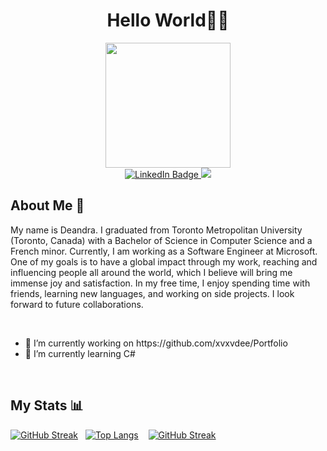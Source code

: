 <div id="header" align="center">
  <h1>Hello World👋🏾</h1>
  <img src="https://media.giphy.com/media/uV4OKp4Dt2Zry/giphy.gif" width="200"/>
</div>
<div id="badges", align="center">
  <a href="https://www.linkedin.com/in/deandra-spike-madden/">
    <img src="https://img.shields.io/badge/LinkedIn-blue?style=for-the-badge&logo=linkedin&logoColor=white" alt="LinkedIn Badge"/>
  </a>
  <a href="mailto:deandra.spikemadden@gmail.com">
    <img src="https://img.shields.io/badge/Gmail-D14836?style=for-the-badge&logo=gmail&logoColor=white" />
  </a>
</div>

<div>
  <h2>About Me 🤔</h2>
<p>My name is Deandra. I graduated from Toronto Metropolitan University (Toronto, Canada) with a Bachelor of Science in Computer Science and a French minor. Currently, I am working as a Software Engineer at Microsoft. One of my goals is to have a global impact through my work, reaching and influencing people all around the world, which I believe will bring me immense joy and satisfaction. In my free time, I enjoy spending time with friends, learning new languages, and working on side projects. I look forward to future collaborations.</p>
  <br>
  <ul>
    <li>🔭 I’m currently working on https://github.com/xvxvdee/Portfolio</li> 
   <li>🌱 I’m currently learning C#</li>
  </ul><br>
</div>

<div>
  <h2>My Stats 📊</h2>

[![GitHub Streak](https://github-readme-streak-stats.herokuapp.com?user=xvxvdee&theme=dark&mode=weekly&card_width=200&hide_total_contributions=true&hide_current_streak=true)](https://git.io/streak-stats)&nbsp;&nbsp;&nbsp;[![Top Langs](https://github-readme-stats.vercel.app/api/top-langs/?username=xvxvdee&layout=compact&theme=vision-friendly-dark&hide_progress=true&langs_count=5)](https://github.com/xvxxdee/github-readme-stats)  &nbsp;&nbsp;&nbsp;[![GitHub Streak](https://github-readme-streak-stats.herokuapp.com?user=xvxvdee&theme=dark&mode=weekly&card_width=200&card&hide_current_streak=true&hide_longest_streak=true)](https://git.io/streak-stats)</div>


<!--
**xvxvdee/xvxvdee** is a ✨ _special_ ✨ repository because its `README.md` (this file) appears on your GitHub profile.

Here are some ideas to get you started:

- 🔭 I’m currently working on ...
- 🌱 I’m currently learning ...
- 👯 I’m looking to collaborate on ...
- 🤔 I’m looking for help with ...
- 💬 Ask me about ...
- 📫 How to reach me: ...
- 😄 Pronouns: ...
- ⚡ Fun fact: ...
-->

